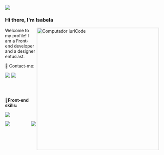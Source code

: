 ![](https://komarev.com/ghpvc/?username=isferrei&color=006bed)

### Hi there, I'm Isabela 

<img src="https://raw.githubusercontent.com/MicaelliMedeiros/micaellimedeiros/master/image/computer-illustration.png" min-width="400px" max-width="400px" width="400px" align="right" alt="Computador iuriCode">


Welcome to my profile! I am a Front-end developer and a designer entusiast.
<p align="left">
  💌 Contact-me: 
</p>
  <a href="https://www.linkedin.com/in/isabeladcarvalho/" alt="Linkedin" target="_blank">
  <img blank='' src="https://img.shields.io/badge/-Linkedin-0e76a8?style=flat-square&logo=Linkedin&logoColor=white&link=LINK-DO-SEU-LINKEDIN" /></a>

  <a href="https://api.whatsapp.com/send?phone=5524999158955" alt="WhatsApp" target="_blank">
  <img src="https://img.shields.io/badge/-WhatsApp-25d366?style=flat-square&labelColor=25d366&logo=whatsapp&logoColor=white&link=API-DO-SEU-WHATSAPP"/></a>

<br><br>

<p align="left">🦄<b>Front-end skills:</b></p>
  
  <img blank='' src="[https://img.shields.io/badge/-Linkedin-0e76a8?style=flat-square&logo=Linkedin&logoColor=white&link=LINK-DO-SEU-LINKEDIN](https://img.shields.io/badge/React-20232A?style=for-the-badge&logo=react&logoColor=61DAFB
)" />

  <a href="https://api.whatsapp.com/send?phone=5524999158955" alt="WhatsApp" target="_blank">
  <img src="https://img.shields.io/badge/-WhatsApp-25d366?style=flat-square&labelColor=25d366&logo=whatsapp&logoColor=white&link=API-DO-SEU-WHATSAPP"/></a>

<img align='right' src="https://github-readme-stats.vercel.app/api?username=isferrei&show_icons=true&title_color=783c00&text_color=af552e&icon_color=783c00&bg_color=f8efd4&cache_seconds=2300">



<!--
**isferrei/isferrei** is a ✨ _special_ ✨ repository because its `README.md` (this file) appears on your GitHub profile.

Here are some ideas to get you started:

- 🔭 I’m currently working on ...
- 🌱 I’m currently learning ...
- 👯 I’m looking to collaborate on ...
- 🤔 I’m looking for help with ...
- 💬 Ask me about ...
- 📫 How to reach me: ...
- 😄 Pronouns: ...
- ⚡ Fun fact: ...
-->
